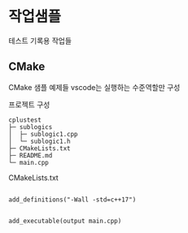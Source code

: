 # 작업샘플

테스트 기록용 작업들

## CMake
CMake 샘플 예제들
vscode는 실행하는 수준역할만 구성

프로젝트 구성
```
cplustest                                                        
├─ sublogics                                   
│  ├─ sublogic1.cpp                            
│  └─ sublogic1.h                              
├─ CMakeLists.txt                              
├─ README.md                                   
└─ main.cpp   
```                                 


CMakeLists.txt
```

add_definitions("-Wall -std=c++17")


add_executable(output main.cpp)
```